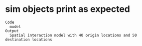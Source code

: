 # sim objects print as expected

    Code
      model
    Output
      Spatial interaction model with 40 origin locations and 50 destination locations

